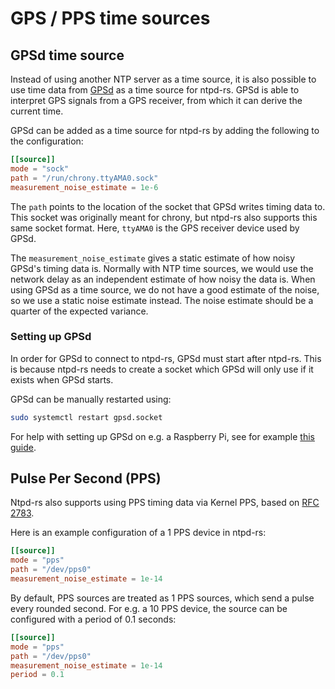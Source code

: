 # GPS / PPS time sources

## GPSd time source
Instead of using another NTP server as a time source, it is also possible to use time data from [GPSd](https://gpsd.gitlab.io/gpsd/) as a time source for ntpd-rs.
GPSd is able to interpret GPS signals from a GPS receiver, from which it can derive the current time.

GPSd can be added as a time source for ntpd-rs by adding the following to the configuration:
```toml
[[source]]
mode = "sock"
path = "/run/chrony.ttyAMA0.sock"
measurement_noise_estimate = 1e-6
```
The `path` points to the location of the socket that GPSd writes timing data to. This socket was originally meant for chrony, but ntpd-rs also supports this same socket format. Here, `ttyAMA0` is the GPS receiver device used by GPSd.

The `measurement_noise_estimate` gives a static estimate of how noisy GPSd's timing data is. Normally with NTP time sources, we would use the network delay as an independent estimate of how noisy the data is. When using GPSd as a time source, we do not have a good estimate of the noise, so we use a static noise estimate instead. The noise estimate should be a quarter of the expected variance.

### Setting up GPSd
In order for GPSd to connect to ntpd-rs, GPSd must start after ntpd-rs. This is because ntpd-rs needs to create a socket which GPSd will only use if it exists when GPSd starts.

GPSd can be manually restarted using:
```sh
sudo systemctl restart gpsd.socket
```

For help with setting up GPSd on e.g. a Raspberry Pi, see for example [this guide](https://n4bfr.com/2020/04/raspberry-pi-with-chrony/2/).

## Pulse Per Second (PPS)
Ntpd-rs also supports using PPS timing data via Kernel PPS, based on [RFC 2783](https://datatracker.ietf.org/doc/html/rfc2783).

Here is an example configuration of a 1 PPS device in ntpd-rs:
```toml
[[source]]
mode = "pps"
path = "/dev/pps0"
measurement_noise_estimate = 1e-14
```

By default, PPS sources are treated as 1 PPS sources, which send a pulse every rounded second. For e.g. a 10 PPS device, the source can be configured with a period of 0.1 seconds:
```toml
[[source]]
mode = "pps"
path = "/dev/pps0"
measurement_noise_estimate = 1e-14
period = 0.1
```
